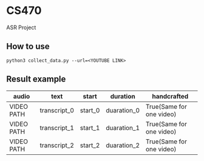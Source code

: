 # CS470
ASR Project

## How to use
```
python3 collect_data.py --url=<YOUTUBE LINK>
```

## Result example
|audio|text|start|duration|handcrafted|
|---|---|---|---|---|
|VIDEO PATH|transcript_0|start_0|duaration_0|True(Same for one video)
|VIDEO PATH|transcript_1|start_1|duaration_1|True(Same for one video)
|VIDEO PATH|transcript_2|start_2|duaration_2|True(Same for one video)
